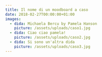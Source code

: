 ```yaml
---
title: Il nome di un moodboard a caso
date: 2018-02-27T00:00:00+01:00
images:
  - dida: Michaela Bercu by Pamela Hanson
    picture: /assets/uploads/caso1.jpg
  - dida: Ciao ciao pamela!
    picture: /assets/uploads/caso2.jpg
  - dida: Si sono un'altra dida
    picture: /assets/uploads/caso3.jpg
---
```


